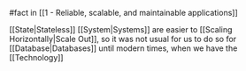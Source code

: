 #fact in [[1 - Reliable, scalable, and maintainable applications]]

[[State|Stateless]] [[System|Systems]] are easier to [[Scaling Horizontally|Scale Out]], so it was not usual for us to do so for [[Database|Databases]] until modern times, when we have the [[Technology]]